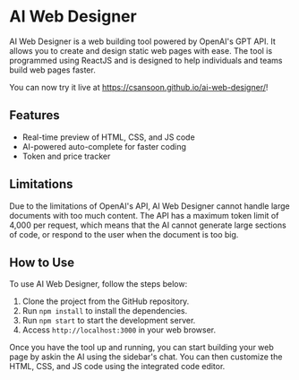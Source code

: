 # AI Web Designer
AI Web Designer is a web building tool powered by OpenAI's GPT API. It allows you to create and design static web pages with ease. The tool is programmed using ReactJS and is designed to help individuals and teams build web pages faster.

You can now try it live at https://csansoon.github.io/ai-web-designer/!

## Features
- Real-time preview of HTML, CSS, and JS code
- AI-powered auto-complete for faster coding
- Token and price tracker

## Limitations
Due to the limitations of OpenAI's API, AI Web Designer cannot handle large documents with too much content. The API has a maximum token limit of 4,000 per request, which means that the AI cannot generate large sections of code, or respond to the user when the document is too big.

## How to Use
To use AI Web Designer, follow the steps below:

1. Clone the project from the GitHub repository.
2. Run `npm install` to install the dependencies.
3. Run `npm start` to start the development server.
4. Access `http://localhost:3000` in your web browser.

Once you have the tool up and running, you can start building your web page by askin the AI using the sidebar's chat. You can then customize the HTML, CSS, and JS code using the integrated code editor.
